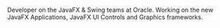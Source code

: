 Developer on the JavaFX & Swing teams at Oracle. Working on the new JavaFX Applications, JavaFX UI 
Controls and Graphics frameworks.
